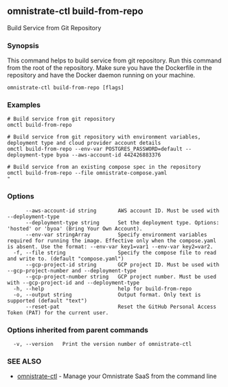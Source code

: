 ## omnistrate-ctl build-from-repo

Build Service from Git Repository

### Synopsis

This command helps to build service from git repository. Run this command from the root of the repository. Make sure you have the Dockerfile in the repository and have the Docker daemon running on your machine.

```
omnistrate-ctl build-from-repo [flags]
```

### Examples

```
# Build service from git repository
omctl build-from-repo

# Build service from git repository with environment variables, deployment type and cloud provider account details
omctl build-from-repo --env-var POSTGRES_PASSWORD=default --deployment-type byoa --aws-account-id 442426883376

# Build service from an existing compose spec in the repository
omctl build-from-repo --file omnistrate-compose.yaml
"

```

### Options

```
      --aws-account-id string       AWS account ID. Must be used with --deployment-type
      --deployment-type string      Set the deployment type. Options: 'hosted' or 'byoa' (Bring Your Own Account).
      --env-var stringArray         Specify environment variables required for running the image. Effective only when the compose.yaml is absent. Use the format: --env-var key1=var1 --env-var key2=var2.
  -f, --file string                 Specify the compose file to read and write to. (default "compose.yaml")
      --gcp-project-id string       GCP project ID. Must be used with --gcp-project-number and --deployment-type
      --gcp-project-number string   GCP project number. Must be used with --gcp-project-id and --deployment-type
  -h, --help                        help for build-from-repo
  -o, --output string               Output format. Only text is supported (default "text")
      --reset-pat                   Reset the GitHub Personal Access Token (PAT) for the current user.
```

### Options inherited from parent commands

```
  -v, --version   Print the version number of omnistrate-ctl
```

### SEE ALSO

* [omnistrate-ctl](omnistrate-ctl.md)	 - Manage your Omnistrate SaaS from the command line

